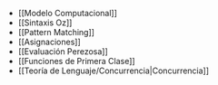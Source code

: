 
- [[Modelo Computacional]]
- [[Sintaxis Oz]]
- [[Pattern Matching]]
- [[Asignaciones]]
- [[Evaluación Perezosa]]
- [[Funciones de Primera Clase]]
- [[Teoría de Lenguaje/Concurrencia|Concurrencia]]
